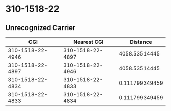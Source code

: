 # 310-1518-22
## Unrecognized Carrier


| CGI | Nearest CGI | Distance |
|-----|-------------|----------|
| 310-1518-22-4946 | 310-1518-22-4897 | 4058.53514445 |
| 310-1518-22-4897 | 310-1518-22-4946 | 4058.53514445 |
| 310-1518-22-4834 | 310-1518-22-4833 | 0.111799349459 |
| 310-1518-22-4833 | 310-1518-22-4834 | 0.111799349459 |
